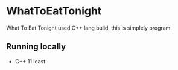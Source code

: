 # WhatToEatTonight

What To Eat Tonight used C++ lang bulid, this is simplely program.

## Running locally

- C++ 11 least

